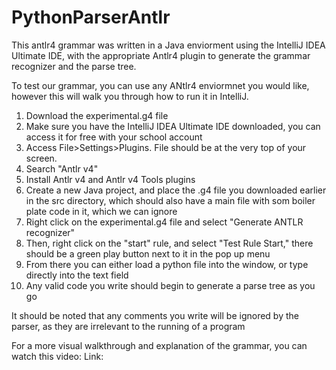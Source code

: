 # PythonParserAntlr


This antlr4 grammar was written in a Java enviorment using the IntelliJ IDEA Ultimate IDE, with the appropriate Antlr4 plugin to generate the grammar recognizer and the parse tree.

To test our grammar, you can use any ANtlr4 enviormnet you would like, however this will walk you through how to run it in IntelliJ.

1. Download the experimental.g4 file
2. Make sure you have the IntelliJ IDEA Ultimate IDE downloaded, you can access it for free with your school account
3. Access File>Settings>Plugins. File should be at the very top of your screen.
4. Search "Antlr v4"
5. Install Antlr v4 and Antlr v4 Tools plugins
6. Create a new Java project, and place the .g4 file you downloaded earlier in the src directory, which should also have a main file with som boiler plate code in it, which we can ignore
7. Right click on the experimental.g4 file and select "Generate ANTLR recognizer"
8. Then, right click on the "start" rule, and select "Test Rule Start," there should be a green play button next to it in the pop up menu
9. From there you can either load a python file into the window, or type directly into the text field
10. Any valid code you write should begin to generate a parse tree as you go

It should be noted that any comments you write will be ignored by the parser, as they are irrelevant to the running of a program

For a more visual walkthrough and explanation of the grammar, you can watch this video: 
Link:
